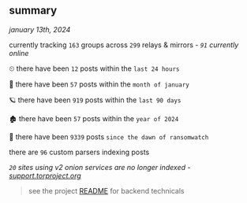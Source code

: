 
## summary
_january 13th, 2024_

currently tracking `163` groups across `299` relays & mirrors - _`91` currently online_

⏲ there have been `12` posts within the `last 24 hours`

🦈 there have been `57` posts within the `month of january`

🪐 there have been `919` posts within the `last 90 days`

🏚 there have been `57` posts within the `year of 2024`

🦕 there have been `9339` posts `since the dawn of ransomwatch`

there are `96` custom parsers indexing posts

_`20` sites using v2 onion services are no longer indexed - [support.torproject.org](https://support.torproject.org/onionservices/v2-deprecation/)_

> see the project [README](https://github.com/joshhighet/ransomwatch#ransomwatch--) for backend technicals
